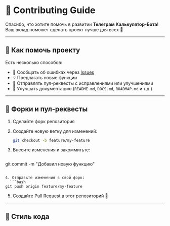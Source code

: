 # 🤝 Contributing Guide

Спасибо, что хотите помочь в развитии **Телеграм Калькулятор-Бота**!  
Ваш вклад поможет сделать проект лучше для всех 🙌

---

## 📌 Как помочь проекту

Есть несколько способов:
- 🐛 Сообщать об ошибках через [Issues](../../issues)
- 💡 Предлагать новые функции
- 🔧 Отправлять пул-реквесты с исправлениями или улучшениями
- 📝 Улучшать документацию (`README.md`, `DOCS.md`, `ROADMAP.md` и т.д.)

---

## 🔀 Форки и пул-реквесты

1. Сделайте форк репозитория  
2. Создайте новую ветку для изменений:
   ```bash
   git checkout -b feature/my-feature
   ```
   
3. Внесите изменения и закоммитьте:
   ```bash
git commit -m "Добавил новую функцию"
 ```

4. Отправьте изменения в свой форк:
   ```bash
git push origin feature/my-feature
   ```

5. Создайте Pull Request в этот репозиторий 🚀

---

## 🧹 Стиль кода
